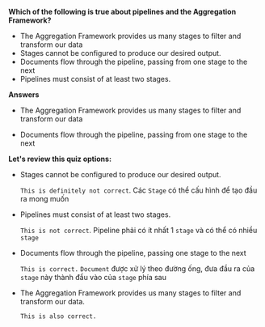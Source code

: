 **Which of the following is true about pipelines and the Aggregation Framework?**
- The Aggregation Framework provides us many stages to filter and transform our data
- Stages cannot be configured to produce our desired output.
- Documents flow through the pipeline, passing from one stage to the next
- Pipelines must consist of at least two stages.

**Answers**
- The Aggregation Framework provides us many stages to filter and transform our data
        
- Documents flow through the pipeline, passing from one stage to the next

**Let's review this quiz options:**

- Stages cannot be configured to produce our desired output.
    
    `This is definitely not correct`. Các `Stage` có thể cấu hình để tạo đầu ra mong muốn

- Pipelines must consist of at least two stages.
    
    `This is not correct`. Pipeline phải có ít nhất 1 `stage` và có thể có nhiều `stage`

- Documents flow through the pipeline, passing one stage to the next
    
    `This is correct.` `Document` được xử lý theo đường ống, đưa đầu ra của `stage` này thành đầu vào của `stage` phía sau

- The Aggregation Framework provides us many stages to filter and transform our data.
    
    `This is also correct.`